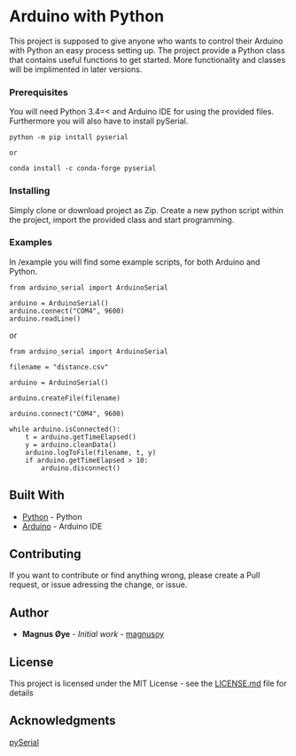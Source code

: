 # Arduino with Python

This project is supposed to give anyone who wants to control their Arduino with Python an easy process setting up. The project provide a Python class that contains useful functions to get started. More functionality and classes will be implimented in later versions.

### Prerequisites

You will need Python 3.4=< and Arduino IDE for using the provided files.
Furthermore you will also have to install pySerial.

```
python -m pip install pyserial

or

conda install -c conda-forge pyserial
```

### Installing

Simply clone or download project as Zip.
Create a new python script within the project,
import the provided class and start programming.

### Examples

In /example you will find some example scripts,
for both Arduino and Python.

```
from arduino_serial import ArduinoSerial

arduino = ArduinoSerial()
arduino.connect("COM4", 9600)
arduino.readLine()
```

or

```
from arduino_serial import ArduinoSerial

filename = "distance.csv"

arduino = ArduinoSerial()

arduino.createFile(filename)

arduino.connect("COM4", 9600)

while arduino.isConnected():
	t = arduino.getTimeElapsed()
	y = arduino.cleanData()
	arduino.logToFile(filename, t, y)
	if arduino.getTimeElapsed > 10:
		arduino.disconnect()
```


## Built With

* [Python](https://www.python.org/) - Python
* [Arduino](https://www.arduino.cc/) - Arduino IDE

## Contributing

If you want to contribute or find anything wrong, please create a Pull request, or issue adressing the change, or issue.


## Author

* **Magnus Øye** - *Initial work* - [magnusoy](https://github.com/magnusoy)


## License

This project is licensed under the MIT License - see the [LICENSE.md](https://github.com/magnusoy/Arduino-with-Python/blob/master/LICENSE) file for details


## Acknowledgments

[pySerial](http://pyserial.readthedocs.io/en/latest/index.html)

